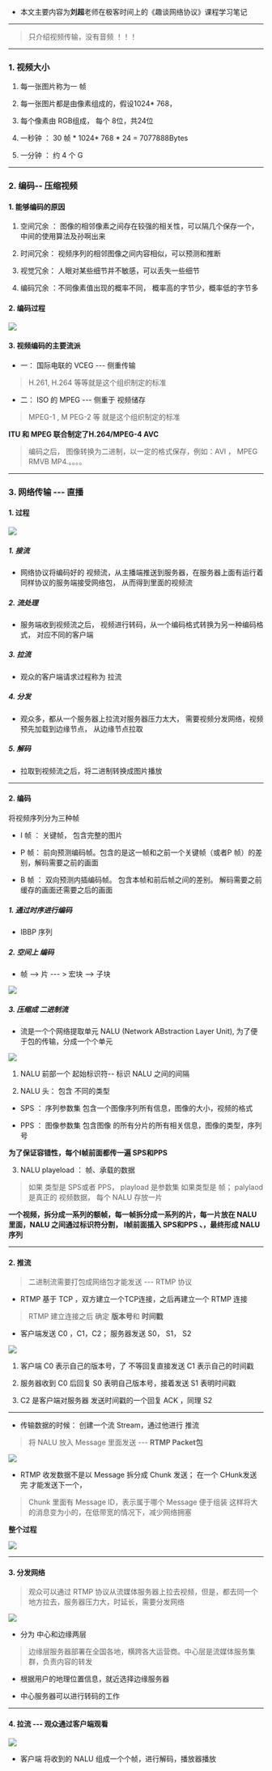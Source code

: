 
* 本文主要内容为**刘超**老师在极客时间上的《趣谈网络协议》课程学习笔记

----

> 只介绍视频传输，没有音频 ！！！

---


### 1. 视频大小

1. 每一张图片称为一 帧

2. 每一张图片都是由像素组成的，假设1024* 768，

3. 每个像素由 RGB组成， 每个 8位，共24位

4. 一秒钟 ： 30 帧 * 1024* 768 * 24 = 7077888Bytes

5. 一分钟 ： 约 4 个 G

----

### 2. 编码-- 压缩视频

#### 1. 能够编码的原因

1. 空间冗余 ： 图像的相邻像素之间存在较强的相关性，可以隔几个保存一个，中间的使用算法及孙啊出来

2. 时间冗余： 视频序列的相邻图像之间内容相似，可以预测和推断

3. 视觉冗余： 人眼对某些细节并不敏感，可以丢失一些细节

4. 编码冗余 ：不同像素值出现的概率不同， 概率高的字节少，概率低的字节多


#### 2. 编码过程


![](https://github.com/LiuChuang0059/large_file/blob/master/pic/oar7v.jpg)


#### 3. 视频编码的主要流派

* 一：  国际电联的 VCEG --- 侧重传输
> H.261, H.264 等等就是这个组织制定的标准

*  二： ISO 的 MPEG --- 侧重于 视频储存
> MPEG-1 , M PEG-2 等 就是这个组织制定的标准


**ITU 和 MPEG 联合制定了H.264/MPEG-4 AVC**

> 编码之后， 图像转换为二进制，以一定的格式保存，例如：AVI ， MPEG  RMVB MP4.。。。。



----


### 3. 网络传输 --- 直播


#### 1. 过程

![](https://github.com/LiuChuang0059/large_file/blob/master/pic/k57rd.jpg)

##### 1. 接流

* 网络协议将编码好的 视频流，从主播端推送到服务器，在服务器上面有运行着同样协议的服务端接受网络包， 从而得到里面的视频流

##### 2. 流处理

* 服务端收到视频流之后， 视频进行转码，从一个编码格式转换为另一种编码格式， 对应不同的客户端

##### 3. 拉流

* 观众的客户端请求过程称为 拉流

##### 4. 分发

* 观众多，都从一个服务器上拉流对服务器压力太大， 需要视频分发网络，视频预先加载到边缘节点， 从边缘节点拉取

##### 5. 解码

* 拉取到视频流之后，将二进制转换成图片播放

------

#### 2. 编码

将视频序列分为三种帧

* I 帧 ： 关键帧， 包含完整的图片

* P 帧： 前向预测编码帧。包含的是这一帧和之前一个关键帧（或者P 帧）的差别，解码需要之前的画面

* B 帧 ： 双向预测内插编码帧。 包含本帧和前后帧之间的差别。 解码需要之前缓存的画面还需要之后的画面

##### 1. 通过时序进行编码

* IBBP 序列

##### 2. 空间上 编码
* 帧 --> 片 --- > 宏块 --> 子块

![](https://github.com/LiuChuang0059/large_file/blob/master/pic/a4xtw.jpg)


##### 3. 压缩成 二进制流

* 流是一个个网络提取单元 NALU (Network ABstraction Layer Unit), 为了便于包的传输，分成一个个单元

![](https://github.com/LiuChuang0059/large_file/blob/master/pic/65lcj.jpg)

1. NALU 前部一个 起始标识符-- 标识 NALU 之间的间隔

2. NALU 头： 包含 不同的类型

* SPS ： 序列参数集 包含一个图像序列所有信息，图像的大小，视频的格式

* PPS ： 图像参数集 包含图像 的所有分片的所有相关信息，图像的类型，序列号

**为了保证容错性，每个I帧前面都传一遍 SPS和PPS**


3. NALU playeload ： 帧、承载的数据
> 如果 类型是 SPS或者 PPS， playload 是参数集
> 如果类型是 帧； palylaod 是真正的 视频数据， 每个 NALU 存放一片


**一个视频，拆分成一系列的额帧，每一帧拆分成一系列的片，每一片放在 NALU里面，NALU 之间通过标识符分割， I帧前面插入 SPS和PPS 、，最终形成 NALU 序列**


------

#### 2. 推流

> 二进制流需要打包成网络包才能发送 --- RTMP 协议


* RTMP 基于 TCP ，双方建立一个TCP连接，之后再建立一个 RTMP 连接
> RTMP 建立连接之后 确定 **版本号**和 **时间戳**

* 客户端发送 C0 ，C1，C2； 服务器发送 S0， S1， S2

![](https://github.com/LiuChuang0059/large_file/blob/master/pic/szq7h.jpg)

1. 客户端 C0 表示自己的版本号，了 不等回复直接发送 C1 表示自己的时间戳

2. 服务器收到 C0 后回复 S0 表明自己版本号，接着发送 S1 表明时间戳

3. C2 是客户端对服务器 发送时间戳的一个回复 ACK ，同理 S2

----

* 传输数据的时候： 创建一个流 Stream，通过他进行 推流
>  将 NALU 放入 Message 里面发送 --- **RTMP Packet包**

![](https://github.com/LiuChuang0059/large_file/blob/master/pic/5fsct.jpg)


* RTMP 收发数据不是以 Message 拆分成 Chunk 发送； 在一个 CHunk发送完 才能发送下一个，
> Chunk 里面有 Message ID，表示属于哪个 Message 便于组装
> 这样将大的消息变为小的，在低带宽的情况下，减少网络拥塞


**整个过程**

![](https://github.com/LiuChuang0059/large_file/blob/master/pic/ycs6j.jpg)

---


#### 3.  分发网络

>  观众可以通过 RTMP 协议从流媒体服务器上拉去视频，但是，都去同一个地方拉去，服务器压力大，时延长，需要分发网络

![](https://github.com/LiuChuang0059/large_file/blob/master/pic/09eyi.jpg)

* 分为 中心和边缘两层
> 边缘层服务器部署在全国各地，横跨各大运营商。中心层是流媒体服务集群，负责内容的转发

* 根据用户的地理位置信息，就近选择边缘服务器

* 中心服务器可以进行转码的工作

----

#### 4. 拉流  --- 观众通过客户端观看

![](https://github.com/LiuChuang0059/large_file/blob/master/pic/lynmr.jpg)

* 客户端 将收到的 NALU 组成一个个帧，进行解码，播放器播放







































